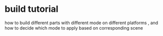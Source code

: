 # build tutorial

how to build different parts with different mode on different platforms , and how to decide which mode to apply based on corresponding scene
